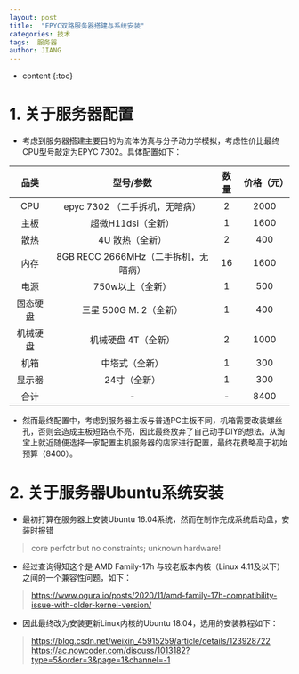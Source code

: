```yaml
---
layout: post
title:  "EPYC双路服务器搭建与系统安装"
categories: 技术
tags:  服务器
author: JIANG
---
```


* content
{:toc}

# 1. 关于服务器配置
- 考虑到服务器搭建主要目的为流体仿真与分子动力学模拟，考虑性价比最终CPU型号敲定为EPYC 7302。具体配置如下：

| 品类 | 型号/参数 | 数量 | 价格（元） |
| :----:| :----: | :----: | :----: |
| CPU | epyc 7302 （二手拆机，无暗病） | 2 | 2000 |
| 主板 | 超微H11dsi（全新） | 1 | 1600 |
| 散热 | 4U 散热（全新） | 2 | 400 |
| 内存 | 8GB RECC 2666MHz（二手拆机，无暗病） | 16 | 1600 |
| 电源 | 750w以上（全新） | 1 | 500 |
| 固态硬盘 | 三星 500G M. 2（全新） | 1 | 400 |
| 机械硬盘 | 机械硬盘 4T（全新） | 2 | 1000 |
| 机箱 | 中塔式（全新） | 1 | 300 |
| 显示器 | 24寸（全新） | 1 | 300 |
| 合计 | - | - | 8400 |

- 然而最终配置中，考虑到服务器主板与普通PC主板不同，机箱需要改装螺丝孔，否则会造成主板短路点不亮，因此最终放弃了自己动手DIY的想法。从淘宝上就近随便选择一家配置主机服务器的店家进行配置，最终花费略高于初始预算（8400）。
# 2. 关于服务器Ubuntu系统安装
- 最初打算在服务器上安装Ubuntu 16.04系统，然而在制作完成系统启动盘，安装时报错
> core perfctr but no constraints; unknown hardware!
- 经过查询得知这个是 AMD Family-17h 与较老版本内核（Linux 4.11及以下）之间的一个兼容性问题，如下：
> https://www.ogura.io/posts/2020/11/amd-family-17h-compatibility-issue-with-older-kernel-version/
- 因此最终改为安装更新Linux内核的Ubuntu 18.04，选用的安装教程如下：
> https://blog.csdn.net/weixin_45915259/article/details/123928722
> https://ac.nowcoder.com/discuss/1013182?type=5&order=3&page=1&channel=-1
